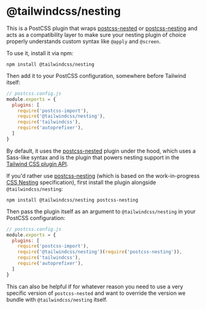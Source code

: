 # @tailwindcss/nesting

This is a PostCSS plugin that wraps [postcss-nested](https://github.com/postcss/postcss-nested) or [postcss-nesting](https://github.com/jonathantneal/postcss-nesting) and acts as a compatibility layer to make sure your nesting plugin of choice properly understands custom syntax like `@apply` and `@screen`.

To use it, install it via npm:

```shell
npm install @tailwindcss/nesting
```

Then add it to your PostCSS configuration, somewhere before Tailwind itself:

```js
// postcss.config.js
module.exports = {
  plugins: [
    require('postcss-import'),
    require('@tailwindcss/nesting'),
    require('tailwindcss'),
    require('autoprefixer'),
  ]
}
```

By default, it uses the [postcss-nested](https://github.com/postcss/postcss-nested) plugin under the hood, which uses a Sass-like syntax and is the plugin that powers nesting support in the [Tailwind CSS plugin API](https://tailwindcss.com/docs/plugins#css-in-js-syntax).

If you'd rather use [postcss-nesting](https://github.com/jonathantneal/postcss-nesting) (which is based on the work-in-progress [CSS Nesting](https://drafts.csswg.org/css-nesting-1/) specification), first install the plugin alongside `@tailwindcss/nesting`:

```shell
npm install @tailwindcss/nesting postcss-nesting
```

Then pass the plugin itself as an argument to `@tailwindcss/nesting` in your PostCSS configuration:

```js
// postcss.config.js
module.exports = {
  plugins: [
    require('postcss-import'),
    require('@tailwindcss/nesting')(require('postcss-nesting')),
    require('tailwindcss'),
    require('autoprefixer'),
  ]
}
```

This can also be helpful if for whatever reason you need to use a very specific version of `postcss-nested` and want to override the version we bundle with `@tailwindcss/nesting` itself.

